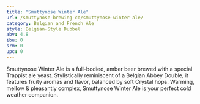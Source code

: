 ```yaml
---
title: "Smuttynose Winter Ale"
url: /smuttynose-brewing-co/smuttynose-winter-ale/
category: Belgian and French Ale
style: Belgian-Style Dubbel
abv: 4.8
ibu: 0
srm: 0
upc: 0
---
```

Smuttynose Winter Ale is a full-bodied, amber beer brewed with a special Trappist ale yeast. Stylistically reminiscent of a Belgian Abbey Double, it features fruity aromas and flavor, balanced by soft Crystal hops. Warming, mellow & pleasantly complex, Smuttynose Winter Ale is your perfect cold weather companion.
